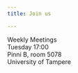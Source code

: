 ```yaml
---
title: Join us

---
```


Weekly Meetings<br>
Tuesday 17:00<br>
Pinni B, room 5078<br>
University of Tampere
